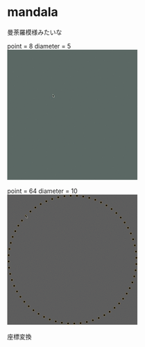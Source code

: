 # mandala

曼荼羅模様みたいな  

point = 8  diameter = 5  
![mandala](https://github.com/kkkkoyo/mandala/blob/gif/gif/mandala.gif)

point = 64  diameter = 10  
![mandala2](https://github.com/kkkkoyo/mandala/blob/gif/gif/mandala2.gif)
  
座標変換　　
